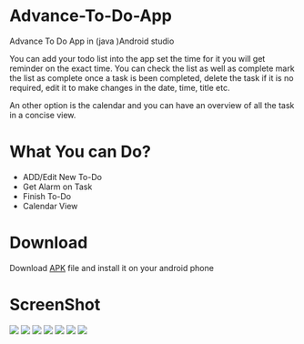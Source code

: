 # Advance-To-Do-App
Advance To Do App in (java )Android studio 

You can add your todo list into the app set the time for it you will get reminder on the exact time. You can check the list as well as complete mark the list as complete once a task is been completed, delete the task if it is no required, edit it to make changes in the date, time, title etc. 

An other option is the calendar and you can have an overview of all the task in a concise view.



# What You can Do?
- ADD/Edit New To-Do
- Get Alarm on Task
- Finish To-Do 
- Calendar View

# Download

Download [APK](https://github.com/naemazam/Advance-To-Do-App/raw/main/ToDo.apk.1) file and install it on your android phone



# ScreenShot 
![](./img/1.jpg)
![](./img/2.jpg)
![](./img/3.jpg)
![](./img/4.jpg)
![](./img/5.jpg)
![](./img/6.jpg)
![](./img/7.jpg)
